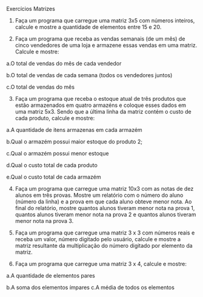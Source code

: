 Exercícios Matrizes

1)	Faça um programa que carregue uma matriz 3x5 com números inteiros, calcule e mostre a quantidade de elementos entre 15 e 20.

2)	Faça um programa que receba as vendas semanais (de um mês) de cinco vendedores de uma loja e armazene essas vendas em uma matriz. Calcule e mostre:

a.O total de vendas do mês de cada vendedor

b.O total de vendas de cada semana (todos os vendedores juntos)

c.O total de vendas do mês

3)	Faça um programa que receba o estoque atual de três produtos que estão armazenados em quatro armazéns e coloque esses dados em uma matriz 5x3. Sendo que a última linha da matriz contém o custo de cada produto, calcule e mostre:

a.A quantidade de itens  armazenas em cada armazém

b.Qual o armazém possui maior estoque do produto 2;

c.Qual o armazém possui menor estoque

d.Qual o custo total de cada produto

e.Qual o custo total de cada armazém

4)	Faça um programa que carregue uma matriz 10x3 com as notas de dez alunos em três provas. Mostre um relatório com o número do aluno (número da linha) e a prova em que cada aluno obteve menor nota. Ao final do relatório, mostre quantos alunos tiveram menor nota na prova 1, quantos alunos tiveram menor nota na prova 2 e quantos alunos tiveram menor nota na prova 3.

5)	Faça um programa que carregue uma matriz 3 x 3 com números reais e receba um valor, número digitado pelo usuário, calcule e mostre a matriz resultante da multiplicação do número digitado por elemento da matriz.

6)	Faça um programa que carregue uma matriz 3 x 4, calcule e mostre:

a.A quantidade de elementos pares

b.A soma dos elementos ímpares
c.A média de todos os elementos
